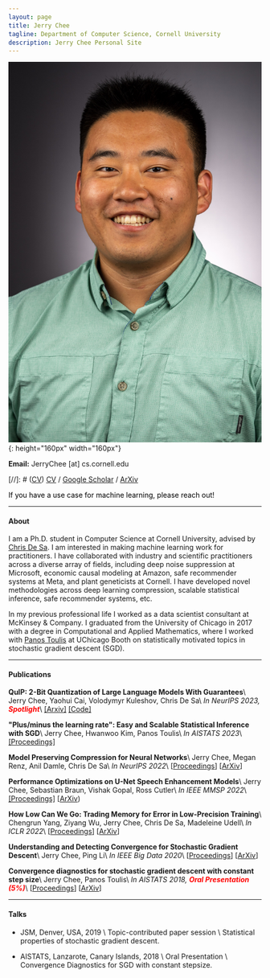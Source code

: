 ```yaml
---
layout: page
title: Jerry Chee 
tagline: Department of Computer Science, Cornell University  
description: Jerry Chee Personal Site
---
```

![image](./assets/JChee_headshot_fa22.jpg){: height="160px" width="160px"}

**Email:** JerryChee [at] cs.cornell.edu

[//]: # ([CV](assets/JerryChee_CV.pdf))
[CV](assets/JerryChee_CV.pdf) 
/ 
[Google Scholar](https://scholar.google.com/citations?user=qyQpUAkAAAAJ&hl=en)
/
[ArXiv](https://arxiv.org/a/chee_j_1)

<span style="color: black">
If you have a use case for machine learning, please reach out!
</span>

---

#### About
I am a Ph.D. student in Computer Science at Cornell University, advised by [Chris De Sa](https://www.cs.cornell.edu/~cdesa/).
I am interested in making machine learning work for practitioners.
I have collaborated with industry and scientific practitioners across a diverse array of fields, including deep noise suppression at Microsoft, economic causal modeling at Amazon, safe recommender systems at Meta, and plant geneticists at Cornell. 
I have developed novel methodologies across deep learning compression, scalable statistical inference, safe recommender systems, etc.

In my previous professional life I worked as a data scientist consultant at McKinsey & Company.
I graduated from the University of Chicago in 2017 with a degree in Computational and Applied Mathematics, where I worked with [Panos Toulis](https://www.chicagobooth.edu/faculty/directory/t/panagiotis-toulis-panos) at UChicago Booth on statistically motivated topics in stochastic gradient descent (SGD). 

---

#### Publications

**QuIP: 2-Bit Quantization of Large Language Models With Guarantees**\\
Jerry Chee, Yaohui Cai, Volodymyr Kuleshov, Chris De Sa\\
*In NeurIPS 2023, **<span style="color: red">Spotlight</span>***\\
[[Arxiv]](https://arxiv.org/pdf/2307.13304.pdf) [[Code]](https://github.com/jerry-chee/QuIP)

**"Plus/minus the learning rate": Easy and Scalable Statistical Inference with SGD**\\
Jerry Chee, Hwanwoo Kim, Panos Toulis\\
*In AISTATS 2023*\\
[[Proceedings]](https://proceedings.mlr.press/v206/chee23a/chee23a.pdf)

**Model Preserving Compression for Neural Networks**\\
Jerry Chee, Megan Renz, Anil Damle, Chris De Sa\\
*In NeurIPS 2022*\\
[[Proceedings](https://openreview.net/pdf?id=gt-l9Hu2ndd)] [[ArXiv](https://arxiv.org/abs/2108.00065)]

**Performance Optimizations on U-Net Speech Enhancement Models**\\
Jerry Chee, Sebastian Braun, Vishak Gopal, Ross Cutler\\
*In IEEE MMSP 2022*\\
[[Proceedings]](https://ieeexplore.ieee.org/document/9949392) [[ArXiv](https://arxiv.org/abs/2110.04378))

**How Low Can We Go: Trading Memory for Error in Low-Precision Training**\\
Chengrun Yang, Ziyang Wu, Jerry Chee, Chris De Sa, Madeleine Udell\\
*In ICLR 2022*\\
[[Proceedings](https://openreview.net/pdf?id=YpSxqy_RE84)] [[ArXiv](https://arxiv.org/abs/2106.09686)]

**Understanding and Detecting Convergence for Stochastic Gradient Descent**\\
Jerry Chee, Ping Li\\
*In IEEE Big Data 2020*\\
[[Proceedings](https://ieeexplore.ieee.org/document/9378129)] [[ArXiv](https://arxiv.org/abs/2008.12224)]

**Convergence diagnostics for stochastic gradient descent with constant step size**\\
Jerry Chee, Panos Toulis\\
*In AISTATS 2018, **<span style="color: red">Oral Presentation (5%)</span>***\\
[[Proceedings](http://proceedings.mlr.press/v84/chee18a/chee18a.pdf)] [[ArXiv](https://arxiv.org/abs/1710.06382)]


---
#### Talks
* JSM, Denver, USA, 2019 \\
Topic-contributed paper session \\
Statistical properties of stochastic gradient descent.

* AISTATS, Lanzarote, Canary Islands, 2018 \\
Oral Presentation \\
Convergence Diagnostics for SGD with constant stepsize.
